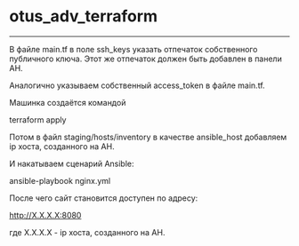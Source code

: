 # otus_adv_terraform

____________________________________

В файле main.tf в поле ssh_keys указать отпечаток собственного публичного ключа. Этот же отпечаток должен быть добавлен в панели AH.

Аналогично указываем собственный access_token в файле main.tf.

Машинка создаётся командой 

terraform apply

Потом в файл staging/hosts/inventory в качестве ansible_host добавляем ip хоста, созданного на AH.

И накатываем сценарий Ansible:

ansible-playbook nginx.yml

После чего сайт становится доступен по адресу:

http://X.X.X.X:8080

где X.X.X.X - ip хоста, созданного на AH.


 
